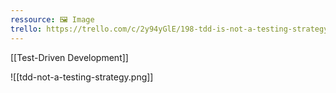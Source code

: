 ```yaml
---
ressource: 🖼️ Image
trello: https://trello.com/c/2y94yGlE/198-tdd-is-not-a-testing-strategy
---
```

[[Test-Driven Development]]

![[tdd-not-a-testing-strategy.png]]